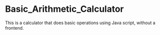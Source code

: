 # Basic_Arithmetic_Calculator
This is a calculator that does basic operations using Java script, without a frontend.
